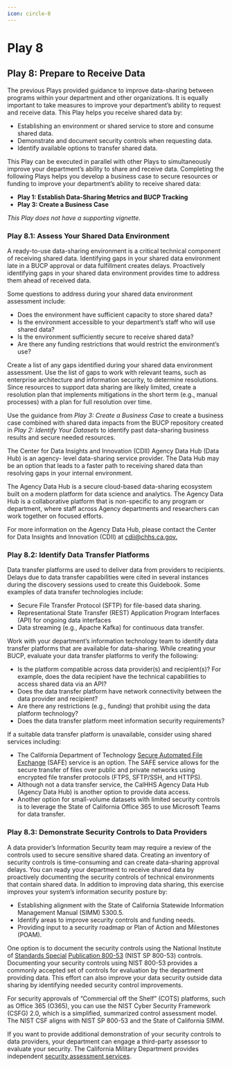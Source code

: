 ```yaml
---
icon: circle-8
---
```


# Play 8

## Play 8: Prepare to Receive Data

The previous Plays provided guidance to improve data-sharing between programs within your department and other organizations. It is equally important to take measures to improve your department’s ability to request and receive data. This Play helps you receive shared data by:

* Establishing an environment or shared service to store and consume shared data.
* Demonstrate and document security controls when requesting data.
* Identify available options to transfer shared data.

This Play can be executed in parallel with other Plays to simultaneously improve your department’s ability to share and receive data. Completing the following Plays helps you develop a business case to secure resources or funding to improve your department’s ability to receive shared data:

* **Play 1: Establish Data-Sharing Metrics and BUCP Tracking**
* **Play 3: Create a Business Case**

_This Play does not have a supporting vignette._

### Play 8.1: Assess Your Shared Data Environment <a href="#play_8.1-_assess_your_shared_data_enviro" id="play_8.1-_assess_your_shared_data_enviro"></a>

A ready-to-use data-sharing environment is a critical technical component of receiving shared data. Identifying gaps in your shared data environment late in a BUCP approval or data fulfillment creates delays. Proactively identifying gaps in your shared data environment provides time to address them ahead of received data.

Some questions to address during your shared data environment assessment include:

* Does the environment have sufficient capacity to store shared data?
* Is the environment accessible to your department’s staff who will use shared data?
* Is the environment sufficiently secure to receive shared data?
* Are there any funding restrictions that would restrict the environment’s use?

Create a list of any gaps identified during your shared data environment assessment. Use the list of gaps to work with relevant teams, such as enterprise architecture and information security, to determine resolutions. Since resources to support data sharing are likely limited, create a resolution plan that implements mitigations in the short term (e.g., manual processes) with a plan for full resolution over time.

Use the guidance from _Play 3: Create a Business Case_ to create a business case combined with shared data impacts from the BUCP repository created in _Play 2: Identify Your Datasets_ to identify past data-sharing business results and secure needed resources.

The Center for Data Insights and Innovation (CDII) Agency Data Hub (Data Hub) is an agency- level data-sharing service provider. The Data Hub may be an option that leads to a faster path to receiving shared data than resolving gaps in your internal environment.

The Agency Data Hub is a secure cloud-based data-sharing ecosystem built on a modern platform for data science and analytics. The Agency Data Hub is a collaborative platform that is non-specific to any program or department, where staff across Agency departments and researchers can work together on focused efforts.

For more information on the Agency Data Hub, please contact the Center for Data Insights and Innovation (CDII) at [cdii@chhs.ca.gov.](mailto:cdii@chhs.ca.gov)

### Play 8.2: Identify Data Transfer Platforms <a href="#play_8.2-_identify_data_transfer_platfor" id="play_8.2-_identify_data_transfer_platfor"></a>

Data transfer platforms are used to deliver data from providers to recipients. Delays due to data transfer capabilities were cited in several instances during the discovery sessions used to create this Guidebook. Some examples of data transfer technologies include:

* Secure File Transfer Protocol (SFTP) for file-based data sharing.
* Representational State Transfer (REST) Application Program Interfaces (API) for ongoing data interfaces
* Data streaming (e.g., Apache Kafka) for continuous data transfer.

Work with your department’s information technology team to identify data transfer platforms that are available for data-sharing. While creating your BUCP, evaluate your data transfer platforms to verify the following:

* Is the platform compatible across data provider(s) and recipient(s)? For example, does the data recipient have the technical capabilities to access shared data via an API?
* Does the data transfer platform have network connectivity between the data provider and recipient?
* Are there any restrictions (e.g., funding) that prohibit using the data platform technology?
* Does the data transfer platform meet information security requirements?

If a suitable data transfer platform is unavailable, consider using shared services including:

* The California Department of Technology [Secure Automated File Exchange](https://cdt.ca.gov/services/safe/) (SAFE) service is an option. The SAFE service allows for the secure transfer of files over public and private networks using encrypted file transfer protocols (FTPS, SFTP/SSH, and HTTPS).
* Although not a data transfer service, the CalHHS Agency Data Hub (Agency Data Hub) is another option to provide data access.
* Another option for small-volume datasets with limited security controls is to leverage the State of California Office 365 to use Microsoft Teams for data transfer.

### Play 8.3: Demonstrate Security Controls to Data Providers <a href="#play_8.3-_demonstrate_security_controls" id="play_8.3-_demonstrate_security_controls"></a>

A data provider’s Information Security team may require a review of the controls used to secure sensitive shared data. Creating an inventory of security controls is time-consuming and can create data-sharing approval delays. You can ready your department to receive shared data by proactively documenting the security controls of technical environments that contain shared data. In addition to improving data sharing, this exercise improves your system’s information security posture by:

* Establishing alignment with the State of California Statewide Information Management Manual (SIMM) 5300.5.
* Identify areas to improve security controls and funding needs.
* Providing input to a security roadmap or Plan of Action and Milestones (POAM).

One option is to document the security controls using the National Institute of [Standards Special](https://csrc.nist.gov/pubs/sp/800/53/r5/upd1/final) [Publication 800-53](https://csrc.nist.gov/pubs/sp/800/53/r5/upd1/final) (NIST SP 800-53) controls. Documenting your security controls using NIST 800-53 provides a commonly accepted set of controls for evaluation by the department providing data. This effort can also improve your data security outside data sharing by identifying needed security control improvements.

For security approvals of “Commercial off the Shelf” (COTS) platforms, such as Office 365 (O365), you can use the NIST Cyber Security Framework (CSFG) 2.0, which is a simplified, summarized control assessment model. The NIST CSF aligns with NIST SP 800-53 and the State of California SIMM.

If you want to provide additional demonstration of your security controls to data providers, your department can engage a third-party assessor to evaluate your security. The California Military Department provides independent [security assessment services](https://cdt.ca.gov/security/independent-security-assessments-services/).
